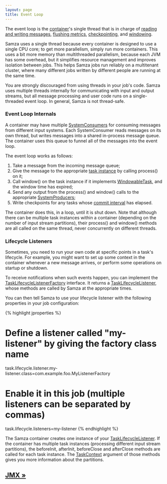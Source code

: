```yaml
---
layout: page
title: Event Loop
---
```

<!--
   Licensed to the Apache Software Foundation (ASF) under one or more
   contributor license agreements.  See the NOTICE file distributed with
   this work for additional information regarding copyright ownership.
   The ASF licenses this file to You under the Apache License, Version 2.0
   (the "License"); you may not use this file except in compliance with
   the License.  You may obtain a copy of the License at

       http://www.apache.org/licenses/LICENSE-2.0

   Unless required by applicable law or agreed to in writing, software
   distributed under the License is distributed on an "AS IS" BASIS,
   WITHOUT WARRANTIES OR CONDITIONS OF ANY KIND, either express or implied.
   See the License for the specific language governing permissions and
   limitations under the License.
-->

The event loop is the [container](samza-container.html)'s single thread that is in charge of [reading and writing messages](streams.html), [flushing metrics](metrics.html), [checkpointing](checkpointing.html), and [windowing](windowing.html).

Samza uses a single thread because every container is designed to use a single CPU core; to get more parallelism, simply run more containers. This uses a bit more memory than multithreaded parallelism, because each JVM has some overhead, but it simplifies resource management and improves isolation between jobs. This helps Samza jobs run reliably on a multitenant cluster, where many different jobs written by different people are running at the same time.

You are strongly discouraged from using threads in your job's code. Samza uses multiple threads internally for communicating with input and output streams, but all message processing and user code runs on a single-threaded event loop. In general, Samza is not thread-safe.

### Event Loop Internals

A container may have multiple [SystemConsumers](../api/javadocs/org/apache/samza/system/SystemConsumer.html) for consuming messages from different input systems. Each SystemConsumer reads messages on its own thread, but writes messages into a shared in-process message queue. The container uses this queue to funnel all of the messages into the event loop.

The event loop works as follows:

1. Take a message from the incoming message queue;
2. Give the message to the appropriate [task instance](samza-container.html) by calling process() on it;
3. Call window() on the task instance if it implements [WindowableTask](../api/javadocs/org/apache/samza/task/WindowableTask.html), and the window time has expired;
4. Send any output from the process() and window() calls to the appropriate [SystemProducers](../api/javadocs/org/apache/samza/system/SystemProducer.html);
5. Write checkpoints for any tasks whose [commit interval](checkpointing.html) has elapsed.

The container does this, in a loop, until it is shut down. Note that although there can be multiple task instances within a container (depending on the number of input stream partitions), their process() and window() methods are all called on the same thread, never concurrently on different threads.

### Lifecycle Listeners

Sometimes, you need to run your own code at specific points in a task's lifecycle. For example, you might want to set up some context in the container whenever a new message arrives, or perform some operations on startup or shutdown.

To receive notifications when such events happen, you can implement the [TaskLifecycleListenerFactory](../api/javadocs/org/apache/samza/task/TaskLifecycleListenerFactory.html) interface. It returns a [TaskLifecycleListener](../api/javadocs/org/apache/samza/task/TaskLifecycleListener.html), whose methods are called by Samza at the appropriate times.

You can then tell Samza to use your lifecycle listener with the following properties in your job configuration:

{% highlight jproperties %}
# Define a listener called "my-listener" by giving the factory class name
task.lifecycle.listener.my-listener.class=com.example.foo.MyListenerFactory

# Enable it in this job (multiple listeners can be separated by commas)
task.lifecycle.listeners=my-listener
{% endhighlight %}

The Samza container creates one instance of your [TaskLifecycleListener](../api/javadocs/org/apache/samza/task/TaskLifecycleListener.html). If the container has multiple task instances (processing different input stream partitions), the beforeInit, afterInit, beforeClose and afterClose methods are called for each task instance. The [TaskContext](../api/javadocs/org/apache/samza/task/TaskContext.html) argument of those methods gives you more information about the partitions.

## [JMX &raquo;](jmx.html)

